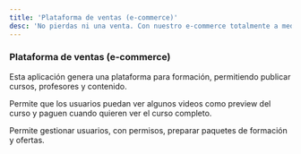 ```yaml
---
title: 'Plataforma de ventas (e-commerce)'
desc: 'No pierdas ni una venta. Con nuestro e-commerce totalmente a medida, podrás vender todo tipo de productos y gestionarlos tu mismo. Prueba el e-commerce más rápido del mundo.'
---
```


### Plataforma de ventas (e-commerce)

Esta aplicación genera una plataforma para formación, permitiendo publicar cursos, profesores y contenido.

Permite que los usuarios puedan ver algunos videos como preview del curso y paguen cuando quieren ver el curso completo.

Permite gestionar usuarios, con permisos, preparar paquetes de formación y ofertas.
